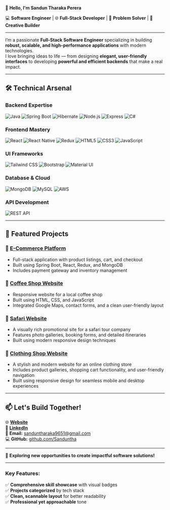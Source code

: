 👋 **Hello, I'm Sandun Tharaka Perera** 

💻 **Software Engineer** | 🌐 **Full-Stack Developer** | 🚀 **Problem Solver** | 🎨 **Creative Builder**

---

I’m a passionate **Full-Stack Software Engineer** specializing in building **robust, scalable, and high-performance applications** with modern technologies.  
I love bringing ideas to life — from designing **elegant, user-friendly interfaces** to developing **powerful and efficient backends** that make a real impact.  

---

## 🛠 **Technical Arsenal**

### **Backend Expertise**
![Java](https://img.shields.io/badge/Java-Expert-007396?logo=java&logoColor=white)
![Spring Boot](https://img.shields.io/badge/Spring_Boot-Expert-6DB33F?logo=spring&logoColor=white)
![Hibernate](https://img.shields.io/badge/Hibernate-Pro-59666C?logo=hibernate&logoColor=white)
![Node.js](https://img.shields.io/badge/Node.js-Advanced-339933?logo=node.js&logoColor=white)
![Express](https://img.shields.io/badge/Express.js-Intermediate-000000?logo=express&logoColor=white)
![C#](https://img.shields.io/badge/C%23-Intermediate-239120?logo=c-sharp&logoColor=white)

### **Frontend Mastery**
![React](https://img.shields.io/badge/React-Expert-61DAFB?logo=react&logoColor=white)
![React Native](https://img.shields.io/badge/React_Native-Advanced-61DAFB?logo=react&logoColor=white)
![Redux](https://img.shields.io/badge/Redux-Pro-764ABC?logo=redux&logoColor=white)
![HTML5](https://img.shields.io/badge/HTML5-Expert-E34F26?logo=html5&logoColor=white)
![CSS3](https://img.shields.io/badge/CSS3-Expert-1572B6?logo=css3&logoColor=white)
![JavaScript](https://img.shields.io/badge/JavaScript-Expert-F7DF1E?logo=javascript&logoColor=black)

### **UI Frameworks**
![Tailwind CSS](https://img.shields.io/badge/Tailwind_CSS-Pro-38B2AC?logo=tailwind-css&logoColor=white)
![Bootstrap](https://img.shields.io/badge/Bootstrap-Expert-7952B3?logo=bootstrap&logoColor=white)
![Material UI](https://img.shields.io/badge/Material_UI-Pro-0081CB?logo=mui&logoColor=white)

### **Database & Cloud**
![MongoDB](https://img.shields.io/badge/MongoDB-Advanced-47A248?logo=mongodb&logoColor=white)
![MySQL](https://img.shields.io/badge/MySQL-Expert-4479A1?logo=mysql&logoColor=white)
![AWS](https://img.shields.io/badge/AWS-Intermediate-232F3E?logo=amazon-aws&logoColor=white)

### **API Development**
![REST API](https://img.shields.io/badge/REST_API-Expert-FF6F61?logo=rest&logoColor=white)

---

## 🚀 **Featured Projects**

### 🔗 [**E-Commerce Platform**](https://github.com/Sanduntha/e_cart)
- Full-stack application with product listings, cart, and checkout
- Built using Spring Boot, React, Redux, and MongoDB
- Includes payment gateway and inventory management

### 🔗 [**Coffee Shop Website**](https://github.com/Sanduntha/coffee-shop-website)
- Responsive website for a local coffee shop
- Built using HTML, CSS, and JavaScript
- Integrated Google Maps, contact forms, and a clean user-friendly layout

### 🔗 [**Safari Website**](https://github.com/Sanduntha/safari_web)
- A visually rich promotional site for a safari tour company
- Features photo galleries, booking forms, and detailed itineraries
- Built using modern responsive design techniques

### 🔗 [**Clothing Shop Website**](https://github.com/Sanduntha/clothing_web)
- A stylish and modern website for an online clothing store
- Includes product galleries, shopping cart functionality, and user-friendly navigation
- Built using responsive design for seamless mobile and desktop experiences

---

## 📫 **Let's Build Together!**

🌐 **[Website](https://www.sanduntharaka.me)**  
🔗 **[LinkedIn](https://www.linkedin.com/in/sandun-perera-11a61b211/)**  
📧 **Email:** sanduntharaka9651@gmail.com  
💻 **GitHub:** [github.com/Sanduntha](https://github.com/Sanduntha)

---

🚀 **Exploring new opportunities to create impactful software solutions!**

---

### **Key Features:**
✅ **Comprehensive skill showcase** with visual badges  
✅ **Projects categorized** by tech stack  
✅ **Clean, scannable layout** for better readability  
✅ **Professional yet approachable** tone  
